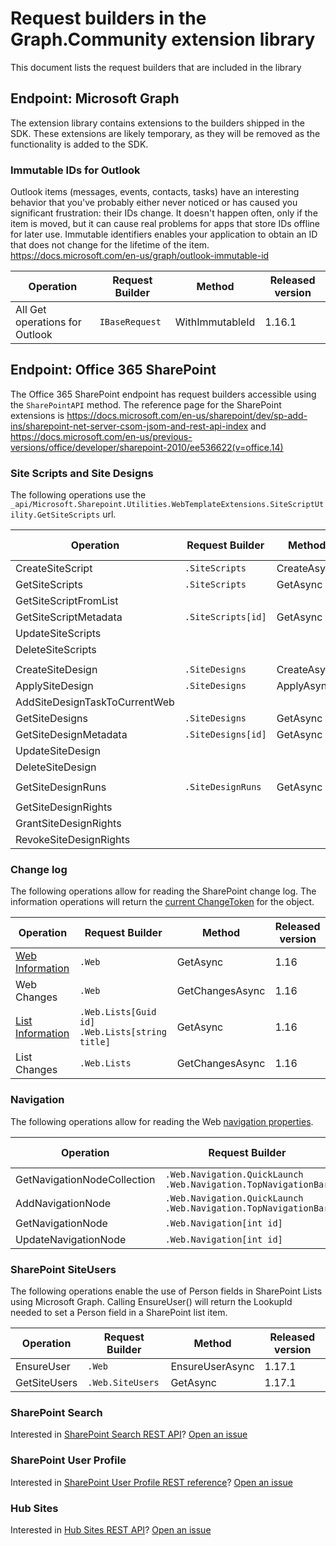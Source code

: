 # Request builders in the Graph.Community extension library

This document lists the request builders that are included in the library

## Endpoint: Microsoft Graph

The extension library contains extensions to the builders shipped in the SDK. These extensions are likely temporary, as they will be removed as the functionality is added to the SDK. 

### Immutable IDs for Outlook

Outlook items (messages, events, contacts, tasks) have an interesting behavior that you've probably either never noticed or has caused you significant frustration: their IDs change. It doesn't happen often, only if the item is moved, but it can cause real problems for apps that store IDs offline for later use. Immutable identifiers enables your application to obtain an ID that does not change for the lifetime of the item.
https://docs.microsoft.com/en-us/graph/outlook-immutable-id

| Operation                      | Request Builder    | Method          | Released version |
|--------------------------------|--------------------|-----------------|------------------|
| All Get operations for Outlook | `IBaseRequest`    | WithImmutableId | 1.16.1           |

## Endpoint: Office 365 SharePoint

The Office 365 SharePoint endpoint has request builders accessible using the `SharePointAPI` method. The reference page for the SharePoint  extensions is https://docs.microsoft.com/en-us/sharepoint/dev/sp-add-ins/sharepoint-net-server-csom-jsom-and-rest-api-index and https://docs.microsoft.com/en-us/previous-versions/office/developer/sharepoint-2010/ee536622(v=office.14)

### Site Scripts and Site Designs
The following operations use the `_api/Microsoft.Sharepoint.Utilities.WebTemplateExtensions.SiteScriptUtility.GetSiteScripts` url.

| Operation                      | Request Builder      | Method      | Released version |
|--------------------------------|----------------------|-------------|------------------|
| CreateSiteScript               | `.SiteScripts`     | CreateAsync | 1.16             |
| GetSiteScripts                 | `.SiteScripts`     | GetAsync    | 1.16             |
| GetSiteScriptFromList          |                      |             |                  |
| GetSiteScriptMetadata          | `.SiteScripts[id]` |GetAsync     | 1.16             |
| UpdateSiteScripts              |                    |             |                  |
| DeleteSiteScripts              |                    |             |                  |
|                                |                    |             |                  |
| CreateSiteDesign               | `.SiteDesigns`     |CreateAsync  | 1.16             |
| ApplySiteDesign                | `.SiteDesigns`     |ApplyAsync   | 1.16             |
| AddSiteDesignTaskToCurrentWeb  |                    |             |                  |
| GetSiteDesigns                 | `.SiteDesigns`     |GetAsync     | 1.16             |
| GetSiteDesignMetadata          | `.SiteDesigns[id]` |GetAsync     | 1.16             |
| UpdateSiteDesign               |                    |             |                  |
| DeleteSiteDesign               |                    |             |                  |
|                                |                    |             |                  |
| GetSiteDesignRuns              | `.SiteDesignRuns`|GetAsync     | 3.9.1            |
|                                |                    |             |                  |
| GetSiteDesignRights            |                    |             |                  |
| GrantSiteDesignRights          |                    |             |                  |
| RevokeSiteDesignRights         |                    |             |                  |


### Change log
The following operations allow for reading the SharePoint change log. The information operations will return the [current ChangeToken](src/Models/ChangeLog/ChangeToken.cs) for the object.

| Operation                              | Request Builder                                       | Method          | Released version|
|----------------------------------------|-------------------------------------------------------|-----------------|-----------------|
| [Web Information](src/Models/Web.cs)   | `.Web`                                                | GetAsync        |1.16             |
| Web Changes                            | `.Web`                                                | GetChangesAsync |1.16             |
| [List Information](src/Models/List.cs) | `.Web.Lists[Guid id]` <br/>`.Web.Lists[string title]` | GetAsync        |1.16             |
| List Changes                           | `.Web.Lists`                                          | GetChangesAsync |1.16             |

### Navigation
The following operations allow for reading the Web [navigation properties](https://docs.microsoft.com/en-us/previous-versions/office/developer/sharepoint-2010/ee544902%28v%3doffice.14%29).

| Operation                   | Request Builder                                                      | Method      | Released version |
|-----------------------------|----------------------------------------------------------------------|-------------|------------------|
| GetNavigationNodeCollection | `.Web.Navigation.QuickLaunch`<br/>`.Web.Navigation.TopNavigationBar` | GetAsync    | 1.16             |
| AddNavigationNode           | `.Web.Navigation.QuickLaunch`<br/>`.Web.Navigation.TopNavigationBar` | AddAsync    | 1.16             |
| GetNavigationNode           | `.Web.Navigation[int id]`                                            | GetAsync    | 1.16             |
| UpdateNavigationNode        | `.Web.Navigation[int id]`                                            | UpdateAsync | 1.16             |

### SharePoint SiteUsers
The following operations enable the use of Person fields in SharePoint Lists using Microsoft Graph. Calling EnsureUser() will return the LookupId needed to set a Person field in a SharePoint list item.

| Operation    | Request Builder   | Method          | Released version |
|--------------|-------------------|-----------------|------------------|
| EnsureUser   | `.Web`            | EnsureUserAsync | 1.17.1           |
| GetSiteUsers | `.Web.SiteUsers` | GetAsync        | 1.17.1           |


### SharePoint Search

Interested in [SharePoint Search REST API](https://docs.microsoft.com/en-us/sharepoint/dev/general-development/sharepoint-search-rest-api-overview)? [Open an issue](https://github.com/microsoftgraph/msgraph-sdk-dotnet-contrib/issues/new)

### SharePoint User Profile

Interested in [SharePoint User Profile REST reference](https://docs.microsoft.com/en-us/previous-versions/office/developer/sharepoint-rest-reference/dn790354(v=office.15))? [Open an issue](https://github.com/microsoftgraph/msgraph-sdk-dotnet-contrib/issues/new)

### Hub Sites

Interested in [Hub Sites REST API](https://docs.microsoft.com/en-us/sharepoint/dev/features/hub-site/hub-site-rest-api)? [Open an issue](https://github.com/microsoftgraph/msgraph-sdk-dotnet-contrib/issues/new)


